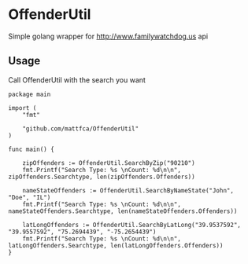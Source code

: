 # OffenderUtil

Simple golang wrapper for http://www.familywatchdog.us api

## Usage

Call OffenderUtil with the search you want

```golang
package main

import (
	"fmt"

	"github.com/mattfca/OffenderUtil"
)

func main() {

	zipOffenders := OffenderUtil.SearchByZip("90210")
	fmt.Printf("Search Type: %s \nCount: %d\n\n", zipOffenders.Searchtype, len(zipOffenders.Offenders))

	nameStateOffenders := OffenderUtil.SearchByNameState("John", "Doe", "IL")
	fmt.Printf("Search Type: %s \nCount: %d\n\n", nameStateOffenders.Searchtype, len(nameStateOffenders.Offenders))

	latLongOffenders := OffenderUtil.SearchByLatLong("39.9537592", "39.9557592", "75.2694439", "-75.2654439")
	fmt.Printf("Search Type: %s \nCount: %d\n\n", latLongOffenders.Searchtype, len(latLongOffenders.Offenders))
}
```
